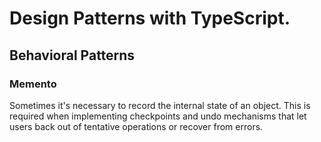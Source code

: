 # Design Patterns with TypeScript.

## Behavioral Patterns

### Memento

Sometimes it's necessary to record the internal state of an object. This is required when implementing checkpoints and undo mechanisms that let users back out of tentative operations or recover from errors.
